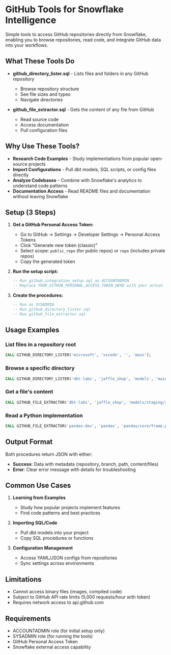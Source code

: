 # GitHub Tools for Snowflake Intelligence

Simple tools to access GitHub repositories directly from Snowflake, enabling you to browse repositories, read code, and integrate GitHub data into your workflows.

## What These Tools Do

- **github_directory_lister.sql** - Lists files and folders in any GitHub repository
  - Browse repository structure
  - See file sizes and types
  - Navigate directories
  
- **github_file_extractor.sql** - Gets the content of any file from GitHub
  - Read source code
  - Access documentation
  - Pull configuration files

## Why Use These Tools?

- **Research Code Examples** - Study implementations from popular open-source projects
- **Import Configurations** - Pull dbt models, SQL scripts, or config files directly
- **Analyze Codebases** - Combine with Snowflake's analytics to understand code patterns
- **Documentation Access** - Read README files and documentation without leaving Snowflake

## Setup (3 Steps)

1. **Get a GitHub Personal Access Token:**
   - Go to GitHub → Settings → Developer Settings → Personal Access Tokens
   - Click "Generate new token (classic)"
   - Select scope: `public_repo` (for public repos) or `repo` (includes private repos)
   - Copy the generated token

2. **Run the setup script:**
   ```sql
   -- Run github_integration_setup.sql as ACCOUNTADMIN
   -- Replace YOUR_GITHUB_PERSONAL_ACCESS_TOKEN_HERE with your actual token
   ```

3. **Create the procedures:**
   ```sql
   -- Run as SYSADMIN
   -- Run github_directory_lister.sql
   -- Run github_file_extractor.sql
   ```

## Usage Examples

### List files in a repository root
```sql
CALL GITHUB_DIRECTORY_LISTER('microsoft', 'vscode', '', 'main');
```

### Browse a specific directory
```sql
CALL GITHUB_DIRECTORY_LISTER('dbt-labs', 'jaffle_shop', 'models', 'main');
```

### Get a file's content
```sql
CALL GITHUB_FILE_EXTRACTOR('dbt-labs', 'jaffle_shop', 'models/staging/stg_orders.sql', 'main');
```

### Read a Python implementation
```sql
CALL GITHUB_FILE_EXTRACTOR('pandas-dev', 'pandas', 'pandas/core/frame.py', 'main');
```

## Output Format

Both procedures return JSON with either:
- **Success**: Data with metadata (repository, branch, path, content/files)
- **Error**: Clear error message with details for troubleshooting

## Common Use Cases

1. **Learning from Examples**
   - Study how popular projects implement features
   - Find code patterns and best practices
   
2. **Importing SQL/Code**
   - Pull dbt models into your project
   - Copy SQL procedures or functions
   
3. **Configuration Management**
   - Access YAML/JSON configs from repositories
   - Sync settings across environments

## Limitations

- Cannot access binary files (images, compiled code)
- Subject to GitHub API rate limits (5,000 requests/hour with token)
- Requires network access to api.github.com

## Requirements

- ACCOUNTADMIN role (for initial setup only)
- SYSADMIN role (for running the tools)
- GitHub Personal Access Token
- Snowflake external access capability